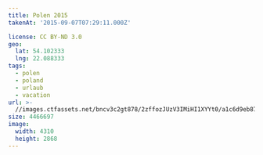 ```yaml
---
title: Polen 2015
takenAt: '2015-09-07T07:29:11.000Z'

license: CC BY-ND 3.0
geo:
  lat: 54.102333
  lng: 22.088333
tags:
  - polen
  - poland
  - urlaub
  - vacation
url: >-
  //images.ctfassets.net/bncv3c2gt878/2zffozJUzV3IMiHI1XYYt0/a1c6d9eb87f31c8b033c04d987668d2f/polen-2015_25324816954_o
size: 4466697
image:
  width: 4310
  height: 2868
---
```


